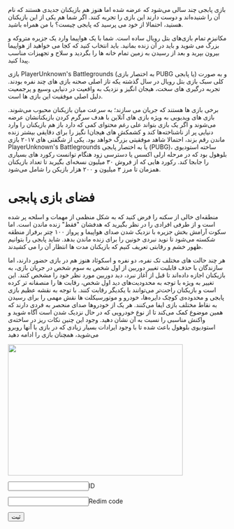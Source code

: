 <body>
بازی پابجی چند سالی می‌شود که عرضه شده اما هنوز هم بازیکنان جدیدی هستند که نام آن را شنیده‌اند و دوست دارند این بازی را تجربه کنند. اگر شما هم یکی از این بازیکنان هستید، احتمالا از خود می‌ پرسید که پابجی چیست؟ با من همراه باشید.


مکانیزم تمام بازی‌های بتل رویال ساده است. شما با یک هواپیما وارد یک جزیره متروکه و بزرگ می‌ شوید و باید در آن زنده بمانید. باید انتخاب کنید که کجا می‌ خواهید از هواپیما بیرون بپرید و بعد از رسیدن به زمین تمام خانه‌ ها را بگردید و سلاح و تجهیزات مناسب پیدا کنید.

بازی PlayerUnknown's Battlegrounds (به اختصار بازی PUBG یا پابجی) و به صورت کلی سبک بازی بتل رویال در سال گذشته یکه تاز اصلی صحنه بازی های چند نفره بودند. تجربه درگیری های سخت، هیجان انگیز و نزدیک به واقعیت در دنیایی وسیع و پرجمعیت دلیل اصلی موفقیت این بازی ها است.

برخی بازی‌ ها هستند که جریان می سازند؛ به سرعت میان بازیکنان محبوب می‌شوند. بازی‌ های ویدیویی به ویژه بازی‌ های آنلاین با هدف سرگرم کردن بازیکنانشان عرضه می‌شوند و اگر یک بازی بتواند علی رغم محتوای کمی که دارد باز هم بازیکنان را وارد دنیایی پر از ناشناخته‌ها کند و کشمکش‌ های هیجان‌ا نگیز را برای دقایقی بیشتر زنده ماندن رقم بزند، احتمالا شاهد موفقیتی بزرگ خواهد بود. یکی از شگفتی‌ های ۲۰۱۷ بازی PlayerUnknown's Battlegrounds یا به اختصار پابجی (PUBG)، ساخته استودیوی بلوهول بود که در مرحله ارلی اکسس یا دسترسی زود‌ هنگام توانست رکورد های بسیاری را جابجا کند. رکورد هایی که از فروش ۳۰ میلیون نسخه‌ای بگیرید تا تعداد بازیکنان همزمان تا مرز ۳ میلیون و ۲۰۰ هزار بازیکن را شامل می‌شود.
<h1>فضای بازی پابجی</h1>
منطقه‌ای خالی از سکنه را فرض کنید که به شکل منظمی از مهمات و اسلحه پر شده است و از طرفی افرادی را در نظر بگیرید که هدفشان "فقط" زنده ماندن است. اما سکوت آرامش‌ بخش جزیره با نزدیک شدن صدای هواپیما و پرواز ۱۰۰ چتر برفراز منطقه شکسته می‌شود تا نوید نبردی خونین را برای زنده ماندن بدهد. شاید پابجی را بتوانیم ظهور خشم و رقابتی تعریف کنیم که بازیکنان مدت‌ ها انتظار آن را می‌ کشیدند.

هر چند حالت‌ های مختلف تک نفره، دو نفره و اسکوئاد هنوز هم در بازی حضور دارند، اما سازندگان با حذف قابلیت تغییر دوربین از اول شخص به سوم شخص در جریان بازی، به بازیکنان اجازه داده‌اند تا قبل از آغاز نبرد، دید دوربین مورد نظر خود را مشخص کنند. این تغییر به ویژه با توجه به محدودیت‌های دید اول شخص، رقابت‌ ها را منصفانه‌ تر کرده است و بازیکنان راحت‌تر می‌توانند با یکدیگر رقابت کنند. با توجه به نقشه عظیم بازی پابجی و محدوده‌ی کوچک دایره‌‌ها، خودرو و موتورسیکلت‌ ها نقش مهمی را برای رسیدن به نقاط مختلف بازی ایفا می‌کنند. هر یک از خودروها صدای منحصر به فردی دارند که همین موضوع کمک می‌کند تا از نوع خودرویی که در حال نزدیک شدن است آگاه شوید و واکنش مناسبی را نسبت به آن نشان دهید. وجود این چنین نکات ریز در ساخته‌ی استودیوی بلوهول باعث شده تا با وجود ایرادات بسیار زیادی که در بازی با آنها روبرو می‌شوید، همچنان بازی را ادامه دهید



<img id="kelidestan" src=" https://media.pocketgamer.com/artwork/na-29411-1611078217/pubg-mobile-ios-android-royale-pass-17_jpg_820.webp" width="400" height="300">


<input>ID

<input>Redim code



<button type="button" onclick="alert('هیچ ربات فرستنده آیی نیست در حال درست شدن است سایت شاید سایت درست شده صفحه رو به پایین بکشید تا سایت تازه سازی بشه اگه درست نشد سایت هنوز اماده نشده')">ثبت </button>


</body>
